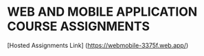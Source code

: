 # WEB AND MOBILE APPLICATION COURSE ASSIGNMENTS

[Hosted Assignments Link] (https://webmobile-3375f.web.app/)
